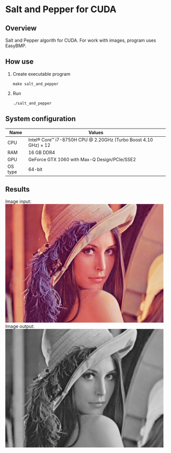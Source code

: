 # Salt and Pepper for CUDA

## Overview

Salt and Pepper algorith for CUDA. For work with images, program uses EasyBMP.

## How use

1. Create executable program

    ```console
    make salt_and_pepper
    ```

2. Run

    ```console
    ./salt_and_pepper
    ```

## System configuration

| Name  | Values  |
|-------|---------|
| CPU  | Intel® Core™ i7-8750H CPU @ 2.20GHz (Turbo Boost  4.10 GHz) × 12 |
| RAM  | 16 GB DDR4 |
| GPU  | GeForce GTX 1060 with Max-Q Design/PCIe/SSE2 |
| OS type | 64-bit  |

## Results

Image input:
![Input image](lena.bmp)
Image output:
![Output image](result.bmp)
